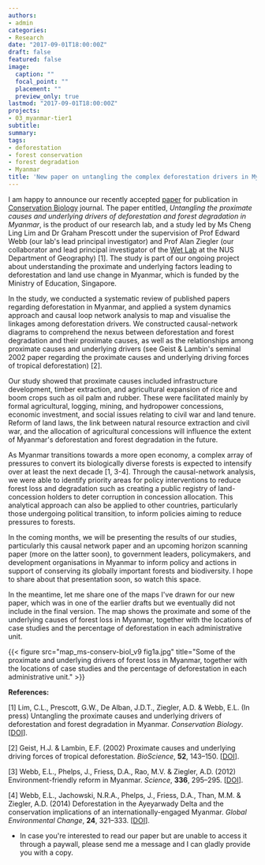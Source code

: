 ```yaml
---
authors:
- admin
categories:
- Research
date: "2017-09-01T18:00:00Z"
draft: false
featured: false
image:
  caption: ""
  focal_point: ""
  placement: ""
  preview_only: true
lastmod: "2017-09-01T18:00:00Z"
projects:
- 03_myanmar-tier1
subtitle:
summary:
tags:
- deforestation
- forest conservation
- forest degradation
- Myanmar
title: 'New paper on untangling the complex deforestation drivers in Myanmar.'
---
```

I am happy to announce our recently accepted [paper](http://onlinelibrary.wiley.com/doi/10.1111/cobi.12984/full) for publication in [Conservation Biology](http://onlinelibrary.wiley.com/journal/10.1111/(ISSN)1523-1739) journal. The paper entitled, *Untangling the proximate causes and underlying drivers of deforestation and forest degradation in Myanmar*, is the product of our research lab, and a study led by Ms Cheng Ling Lim and Dr Graham Prescott under the supervision of Prof Edward Webb (our lab's lead principal investigator) and Prof Alan Ziegler (our collaborator and lead principal investigator of the [Wet Lab](https://www.adziegler.com) at the NUS Department of Geography) [1]. The study is part of our ongoing project about understanding the proximate and underlying factors leading to deforestation and land use change in Myanmar, which is funded by the Ministry of Education, Singapore.

In the study, we conducted a systematic review of published papers regarding deforestation in Myanmar, and applied a system dynamics approach and causal loop network analysis to map and visualise the linkages among deforestation drivers. We constructed causal-network diagrams to comprehend the nexus between deforestation and forest degradation and their proximate causes, as well as the relationships among proximate causes and underlying drivers (see Geist & Lambin's seminal 2002 paper regarding the proximate causes and underlying driving forces of tropical deforestation) [2].

Our study showed that proximate causes included infrastructure development, timber extraction, and agricultural expansion of rice and boom crops such as oil palm and rubber. These were facilitated mainly by formal agricultural, logging, mining, and hydropower concessions, economic investment, and social issues relating to civil war and land tenure. Reform of land laws, the link between natural resource extraction and civil war, and the allocation of agricultural concessions will influence the extent of Myanmar's deforestation and forest degradation in the future.

As Myanmar transitions towards a more open economy, a complex array of pressures to convert its biologically diverse forests is expected to intensify over at least the next decade [1, 3-4]. Through the causal-network analysis, we were able to identify priority areas for policy interventions to reduce forest loss and degradation such as creating a public registry of land-concession holders to deter corruption in concession allocation. This analytical approach can also be applied to other countries, particularly those undergoing political transition, to inform policies aiming to reduce pressures to forests.

In the coming months, we will be presenting the results of our studies, particularly this causal network paper and an upcoming horizon scanning paper (more on the latter soon), to government leaders, policymakers, and development organisations in Myanmar to inform policy and actions in support of conserving its globally important forests and biodiversity. I hope to share about that presentation soon, so watch this space.

In the meantime, let me share one of the maps I've drawn for our new paper, which was in one of the earlier drafts but we eventually did not include in the final version. The map shows the proximate and some of the underlying causes of forest loss in Myanmar, together with the locations of case studies and the percentage of deforestation in each administrative unit.

{{< figure src="map_ms-conserv-biol_v9 fig1a.jpg" title="Some of the proximate and underlying drivers of forest loss in Myanmar, together with the locations of case studies and the percentage of deforestation in each administrative unit." >}}

**References:**

[1] Lim, C.L., Prescott, G.W., De Alban, J.D.T., Ziegler, A.D. & Webb, E.L. (In press) Untangling the proximate causes and underlying drivers of deforestation and forest degradation in Myanmar. *Conservation Biology*. [[DOI](https://dx.doi.org/10.1111/cobi.12984)].

[2] Geist, H.J. & Lambin, E.F. (2002) Proximate causes and underlying driving forces of tropical deforestation. *BioScience*, **52**, 143–150. [[DOI](https://dx.doi.org/10.1641/0006-3568(2002)052[0143:PCAUDF]2.0.CO;2)].

[3] Webb, E.L., Phelps, J., Friess, D.A., Rao, M.V. & Ziegler, A.D. (2012) Environment-friendly reform in Myanmar. *Science*, **336**, 295–295. [[DOI](https://dx.doi.org/10.1126/science.336.6079.295-a)].

[4] Webb, E.L., Jachowski, N.R.A., Phelps, J., Friess, D.A., Than, M.M. & Ziegler, A.D. (2014) Deforestation in the Ayeyarwady Delta and the conservation implications of an internationally-engaged Myanmar. *Global Environmental Change*, **24**, 321–333. [[DOI](https://dx.doi.org/10.1016/j.gloenvcha.2013.10.007)].

* In case you're interested to read our paper but are unable to access it through a paywall, please send me a message and I can gladly provide you with a copy.